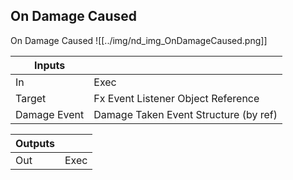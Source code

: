 ## On Damage Caused
On Damage Caused
![[../img/nd_img_OnDamageCaused.png]]

|Inputs||
|--|--|
| In | Exec |
| Target | Fx Event Listener Object Reference |
| Damage Event | Damage Taken Event Structure (by ref) |

|Outputs||
|--|--|
| Out | Exec |
